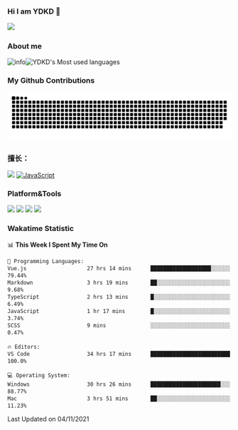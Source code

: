 ### Hi I am YDKD 👋

![](https://visitor-badge.glitch.me/badge?page_id=YDKD.readme)

### About me
![info](https://github-readme-stats.vercel.app/api?username=YDKD&show_icons=true&theme=cobalt)![YDKD's Most used languages](https://github-readme-stats.vercel.app/api/top-langs/?username=YDKD&layout=compact&hide_border=true&langs_count=8)

### My Github Contributions
![](https://raw.githubusercontent.com/YDKD/YDKD/main/assets/github-contribution-grid-snake.svg)

### 擅长：<br />
[![](https://img.shields.io/badge/-Vue.js-007396?style=flat-square&logo=Vue.js&logoColor=#4FC08D)](https://cn.vuejs.org/)
[![JavaScript](https://img.shields.io/badge/-JavaScript-f7e018?style=flat-square&logo=javascript&logoColor=white)]()

### Platform&Tools <br/>

[![]( https://img.shields.io/badge/macOS-Big%20Sur-292e33?style=flat-square&logo=apple&logoColor=ffffff )]() [![](https://img.shields.io/badge/Windows-10-2376bc?style=flat-square&logo=windows&logoColor=ffffff)]() [![]( https://img.shields.io/badge/IDE-Visual%20Studio%20Code-blue?style=flat-square&logo=visual-studio-code&logoColor=ffffff )]() [![]( https://img.shields.io/badge/iPhone-12-999999?style=flat-square&logo=apple&logoColor=ffffff)]() <br />

### Wakatime Statistic
<!--START_SECTION:waka-->
📊 **This Week I Spent My Time On** 

```text
💬 Programming Languages: 
Vue.js                   27 hrs 14 mins      ███████████████████░░░░░░   79.44% 
Markdown                 3 hrs 19 mins       ██░░░░░░░░░░░░░░░░░░░░░░░   9.68% 
TypeScript               2 hrs 13 mins       █░░░░░░░░░░░░░░░░░░░░░░░░   6.49% 
JavaScript               1 hr 17 mins        █░░░░░░░░░░░░░░░░░░░░░░░░   3.74% 
SCSS                     9 mins              ░░░░░░░░░░░░░░░░░░░░░░░░░   0.47%

🔥 Editors: 
VS Code                  34 hrs 17 mins      █████████████████████████   100.0%

💻 Operating System: 
Windows                  30 hrs 26 mins      ██████████████████████░░░   88.77% 
Mac                      3 hrs 51 mins       ██░░░░░░░░░░░░░░░░░░░░░░░   11.23%

```


 Last Updated on 04/11/2021
<!--END_SECTION:waka-->

<!--
**YDKD/YDKD** is a ✨ _special_ ✨ repository because its `README.md` (this file) appears on your GitHub profile.

Here are some ideas to get you started:

- 🔭 I’m currently working on ...
- 🌱 I’m currently learning ...
- 👯 I’m looking to collaborate on ...
- 🤔 I’m looking for help with ...
- 💬 Ask me about ...
- 📫 How to reach me: ...
- 😄 Pronouns: ...
- ⚡ Fun fact: ...
-->

